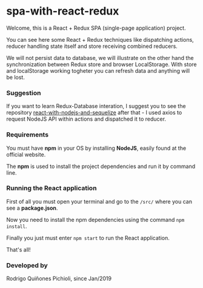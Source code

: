 # spa-with-react-redux

Welcome, this is a React + Redux SPA (single-page application) project.

You can see here some React + Redux techniques like dispatching actions, reducer handling state itself and store receiving combined reducers.

We will not persist data to database, we will illustrate on the other hand the synchronization between Redux store and browser LocalStorage. With store and localStorage working togheter you can refresh data and anything will be lost.

### Suggestion
If you want to learn Redux-Database interation, I suggest you to see the repository [react-with-nodejs-and-sequelize](https://github.com/rpichioli/react-with-nodejs-and-sequelize) after that - I used axios to request NodeJS API within actions and dispatched it to reducer.

### Requirements
You must have **npm** in your OS by installing **NodeJS**, easily found at the official website.

The **npm** is used to install the project dependencies and run it by command line.

### Running the React application
First of all you must open your terminal and go to the ```/src/``` where you can see a **package.json**.

Now you need to install the npm dependencies using the command ```npm install```.

Finally you just must enter ```npm start``` to run the React application.

That's all!

### Developed by
Rodrigo Quiñones Pichioli, since Jan/2019

